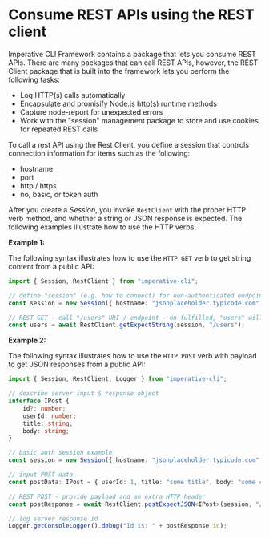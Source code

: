 # Consume REST APIs using the REST client

Imperative CLI Framework contains a package that lets you consume REST APIs. There are many packages that can call REST APIs, however, the REST Client package that is built into the framework lets you perform the following tasks:

- Log HTTP(s) calls automatically
- Encapsulate and promisify Node.js http(s) runtime methods
- Capture node-report for unexpected errors
- Work with the "session" management package to store and use cookies for repeated REST calls

To call a rest API using the Rest Client, you define a session that controls connection information for items such as the following:
- hostname
- port
- http / https
- no, basic, or token auth

After you create a *Session*, you invoke `RestClient` with the proper HTTP verb method, and whether a string or JSON response is expected. The following examples illustrate how to use the HTTP verbs.

**Example 1:**

The following syntax illustrates how to use the `HTTP GET` verb to get string content from a public API:

```typescript
import { Session, RestClient } from "imperative-cli";

// define "session" (e.g. how to connect) for non-authenticated endpoint
const session = new Session({ hostname: "jsonplaceholder.typicode.com" });

// REST GET - call "/users" URI / endpoint - on fulfilled, "users" will contain text user response
const users = await RestClient.getExpectString(session, "/users");
```

**Example 2:**

The following syntax illustrates how to use the `HTTP POST` verb with payload to get JSON responses from a public API:

```typescript
import { Session, RestClient, Logger } from "imperative-cli";

// describe server input & response object
interface IPost {
    id?: number;
    userId: number;
    title: string;
    body: string;
}

// basic auth session example
const session = new Session({ hostname: "jsonplaceholder.typicode.com", type: "basic", user: "someUser", password: "somePass" });

// input POST data
const postData: IPost = { userId: 1, title: "some title", body: "some content" };

// REST POST - provide payload and an extra HTTP header
const postResponse = await RestClient.postExpectJSON<IPost>(session, "/posts", [{ "Content-Type": "application/json" }], postData);

// log server response id
Logger.getConsoleLogger().debug("Id is: " + postResponse.id);
```
